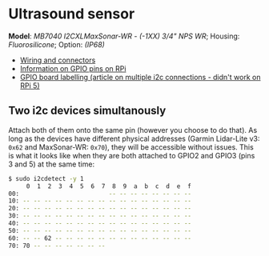 # Ultrasound sensor

**Model**: _MB7040 I2CXLMaxSonar-WR - (-1XX) 3/4" NPS WR_; Housing: _Fluorosilicone_; Option: _(IP68)_

- [Wiring and connectors](https://maxbotix.com/pages/connection-details?_pos=1&_psq=connect&_ss=e&_v=1.0)
- [Information on GPIO pins on RPi](https://pinout.xyz/pinout/i2c)
- [GPIO board labelling (article on multiple i2c connections - didn't work on RPi 5)](https://medium.com/@mileperuma/enable-multiple-i2c-ports-on-raspberry-pi-5a8807471737) 

## Two i2c devices simultanously

Attach both of them onto the same pin (however you choose to do that). As long as the devices have different physical addresses (Garmin Lidar-Lite v3: `0x62` and MaxSonar-WR: `0x70`), they will be accessible without issues. This is what it looks like when they are both attached to GPIO2 and GPIO3 (pins 3 and 5) at the same time:

```bash
$ sudo i2cdetect -y 1
     0  1  2  3  4  5  6  7  8  9  a  b  c  d  e  f
00:                         -- -- -- -- -- -- -- -- 
10: -- -- -- -- -- -- -- -- -- -- -- -- -- -- -- -- 
20: -- -- -- -- -- -- -- -- -- -- -- -- -- -- -- -- 
30: -- -- -- -- -- -- -- -- -- -- -- -- -- -- -- -- 
40: -- -- -- -- -- -- -- -- -- -- -- -- -- -- -- -- 
50: -- -- -- -- -- -- -- -- -- -- -- -- -- -- -- -- 
60: -- -- 62 -- -- -- -- -- -- -- -- -- -- -- -- -- 
70: 70 -- -- -- -- -- -- --
```


